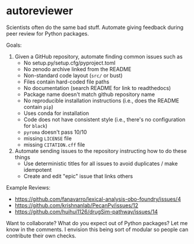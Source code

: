 # autoreviewer
Scientists often do the same bad stuff. Automate giving feedback during peer review for Python packages.

Goals:

1. Given a GitHub repository, automate finding common issues such as
   - No setup.py/setup.cfg/pyproject.toml
   - No zenodo archive linked from the README
   - Non-standard code layout (`src/` or bust)
   - Files contain hard-coded file paths
   - No documentation (search README for link to readthedocs)
   - Package name doesn't match github repository name
   - No reproducible installation instructions (i.e., does the README contain `pip`)
   - Uses conda for installation
   - Code does not have consistent style (i.e., there's no configuration for `black`)
   - `pyroma` doesn't pass 10/10
   - missing `LICENSE` file
   - missing `CITATION.cff` file
2. Automate sending issues to the repository instructing how to do these things
   - Use deterministic titles for all issues to avoid duplicates / make idempotent
   - Create and edit "epic" issue that links others

Example Reviews:

- https://github.com/fanavarro/lexical-analysis-obo-foundry/issues/4
- https://github.com/krishnanlab/PecanPy/issues/12
- https://github.com/huihui1126/drugSim-pathway/issues/14

Want to collaborate? What do you expect out of Python packages? Let me know in the comments. I envision this being sort of modular so people can contribute their own checks.

